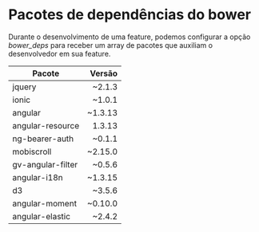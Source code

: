 # Pacotes de dependências do bower

Durante o desenvolvimento de uma feature, podemos configurar a opção *bower_deps* para receber um array de pacotes que auxiliam o desenvolvedor em sua feature.

|Pacote|Versão|
|---|---:|
|jquery|~2.1.3|
|ionic|~1.0.1|
|angular|~1.3.13|
|angular-resource|1.3.13|
|ng-bearer-auth|~0.1.1|
|mobiscroll|~2.15.0|
|gv-angular-filter|~0.5.6|
|angular-i18n|~1.3.15|
|d3|~3.5.6|
|angular-moment|~0.10.0|
|angular-elastic|~2.4.2|

